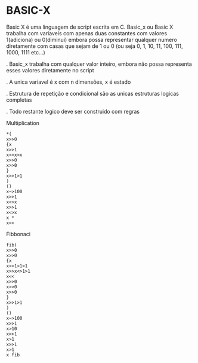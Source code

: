 # BASIC-X
Basic X é uma linguagem de script escrita em C. Basic_x ou Basic X trabalha com variaveis com apenas duas constantes com valores 1(adiciona) ou 0(diminui) embora possa representar qualquer numero diretamente com casas que sejam de 1 ou 0 (ou seja 0, 1, 10, 11, 100, 111, 1000, 1111 etc...)

. Basic_x trabalha com qualquer valor inteiro, embora não possa representa esses valores diretamente no script

. A unica variavel é x com n dimensões, x é estado

. Estrutura de repetição e condicional são as unicas estruturas logicas completas

. Todo restante logico deve ser construido com regras

Multiplication
```
*(
x>>0
{x
x>>1
x>>x>x
x>>0
x>>0
}
x>>1>1
)
()
x~>100
x>>1
x<>x
x>>1
x<>x
x *
x<<
```
Fibbonaci
```
fib(
x>>0
x>>0
{x
x>>1>1>1
x>>x<>1>1
x<<
x>>0
x>>0
x>>0
}
x>>1>1
)
()
x~>100
x>>1
x>10
x>>1
x>1
x>>1
x>1
x fib
```
